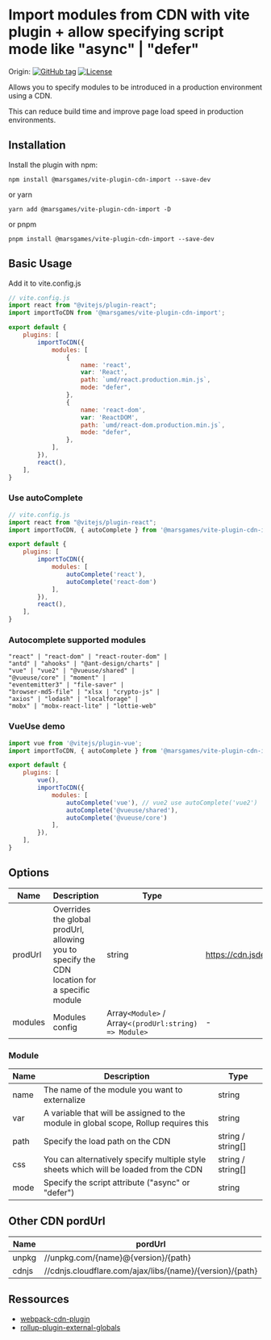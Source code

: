# Import modules from CDN with vite plugin + allow specifying script mode like "async" | "defer"

Origin:
[![GitHub tag](https://img.shields.io/github/tag/MMF-FE/vite-plugin-cdn-import.svg)](https://github.com/MMF-FE/vite-plugin-cdn-import/releases)
[![License](https://img.shields.io/github/license/SafdarJamal/vite-template-react)](https://github.com/MMF-FE/vite-plugin-cdn-import/blob/master/LICENSE)

Allows you to specify modules to be introduced in a production environment using a CDN.

This can reduce build time and improve page load speed in production environments.

## Installation

Install the plugin with npm:

```
npm install @marsgames/vite-plugin-cdn-import --save-dev
```

or yarn

```
yarn add @marsgames/vite-plugin-cdn-import -D
```

or pnpm

```
pnpm install @marsgames/vite-plugin-cdn-import --save-dev
```

## Basic Usage

Add it to vite.config.js

```js
// vite.config.js
import react from "@vitejs/plugin-react";
import importToCDN from '@marsgames/vite-plugin-cdn-import';

export default {
    plugins: [
        importToCDN({
            modules: [
                {
                    name: 'react',
                    var: 'React',
                    path: `umd/react.production.min.js`,
                    mode: "defer",
                },
                {
                    name: 'react-dom',
                    var: 'ReactDOM',
                    path: `umd/react-dom.production.min.js`,
                    mode: "defer",
                },
            ],
        }),
        react(),
    ],
}
```

### Use autoComplete

```js
// vite.config.js
import react from "@vitejs/plugin-react";
import importToCDN, { autoComplete } from '@marsgames/vite-plugin-cdn-import';

export default {
    plugins: [
        importToCDN({
            modules: [
                autoComplete('react'),
                autoComplete('react-dom')
            ],
        }),
        react(),
    ],
}
```

### Autocomplete supported modules

```
"react" | "react-dom" | "react-router-dom" | 
"antd" | "ahooks" | "@ant-design/charts" | 
"vue" | "vue2" | "@vueuse/shared" | 
"@vueuse/core" | "moment" | 
"eventemitter3" | "file-saver" | 
"browser-md5-file" | "xlsx | "crypto-js" |
"axios" | "lodash" | "localforage" |
"mobx" | "mobx-react-lite" | "lottie-web"
```

### VueUse demo

```js
import vue from '@vitejs/plugin-vue';
import importToCDN, { autoComplete } from '@marsgames/vite-plugin-cdn-import';

export default {
    plugins: [
        vue(),
        importToCDN({
            modules: [
                autoComplete('vue'), // vue2 use autoComplete('vue2')
                autoComplete('@vueuse/shared'),
                autoComplete('@vueuse/core')
            ],
        }),
    ],
}
```

## Options

| Name    | Description                                                                                  | Type            | Default                                                |
| ------- | -------------------------------------------------------------------------------------------- | --------------- | ------------------------------------------------------ |
| prodUrl | Overrides the global prodUrl, allowing you to specify the CDN location for a specific module | string          | <https://cdn.jsdelivr.net/npm/{name}@{version}/{path}> |
| modules | Modules config                                                                               | Array`<Module>` / Array`<(prodUrl:string) => Module>` | -                                                      |

### Module

| Name | Description                                                                           | Type              |
| ---- | ------------------------------------------------------------------------------------- | ----------------- |
| name | The name of the module you want to externalize                                        | string            |
| var  | A variable that will be assigned to the module in global scope, Rollup requires this  | string            |
| path | Specify the load path on the CDN                                                      | string / string[] |
| css  | You can alternatively specify multiple style sheets which will be loaded from the CDN | string / string[] |
| mode | Specify the script attribute ("async" or "defer")                             | string            |

## Other CDN pordUrl

| Name  | pordUrl                                                  |
| ----- | -------------------------------------------------------- |
| unpkg | //unpkg.com/{name}@{version}/{path}                      |
| cdnjs | //cdnjs.cloudflare.com/ajax/libs/{name}/{version}/{path} |

## Ressources

- [webpack-cdn-plugin](https://github.com/shirotech/webpack-cdn-plugin)
- [rollup-plugin-external-globals](https://github.com/eight04/rollup-plugin-external-globals)
